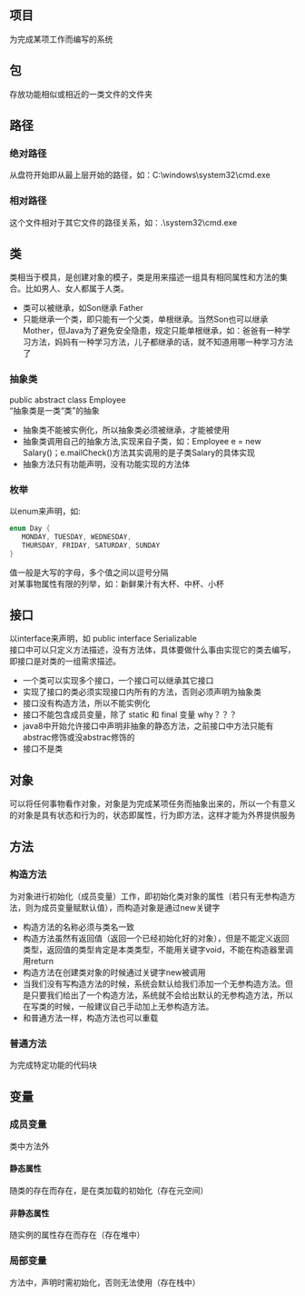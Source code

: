 ## 项目
为完成某项工作而编写的系统

## 包
存放功能相似或相近的一类文件的文件夹

## 路径
### 绝对路径
从盘符开始即从最上层开始的路径，如：C:\windows\system32\cmd.exe

### 相对路径
这个文件相对于其它文件的路径关系，如：.\system32\cmd.exe

## 类
类相当于模具，是创建对象的模子，类是用来描述一组具有相同属性和方法的集合。比如男人、女人都属于人类。  
+ 类可以被继承，如Son继承 Father
+ 只能继承一个类，即只能有一个父类，单根继承。当然Son也可以继承Mother，但Java为了避免安全隐患，规定只能单根继承，如：爸爸有一种学习方法，妈妈有一种学习方法，儿子都继承的话，就不知道用哪一种学习方法了
### 抽象类
public abstract class Employee  
“抽象类是一类“类”的抽象  
+ 抽象类不能被实例化，所以抽象类必须被继承，才能被使用
+ 抽象类调用自己的抽象方法,实现来自子类，如：Employee e = new Salary()；e.mailCheck()方法其实调用的是子类Salary的具体实现
+ 抽象方法只有功能声明，没有功能实现的方法体

### 枚举
以enum来声明，如:
 ```java
enum Day {
    MONDAY, TUESDAY, WEDNESDAY,
    THURSDAY, FRIDAY, SATURDAY, SUNDAY
}
```
值一般是大写的字母，多个值之间以逗号分隔  
对某事物属性有限的列举，如：新鲜果汁有大杯、中杯、小杯  

## 接口
以interface来声明，如 public interface Serializable  
接口中可以只定义方法描述，没有方法体，具体要做什么事由实现它的类去编写，即接口是对类的一组需求描述。  
+ 一个类可以实现多个接口，一个接口可以继承其它接口
+ 实现了接口的类必须实现接口内所有的方法，否则必须声明为抽象类
+ 接口没有构造方法，所以不能实例化
+ 接口不能包含成员变量，除了 static 和 final 变量  why？？？
+ java8中开始允许接口中声明非抽象的静态方法，之前接口中方法只能有abstrac修饰或没abstrac修饰的
+ 接口不是类

## 对象
可以将任何事物看作对象，对象是为完成某项任务而抽象出来的，所以一个有意义的对象是具有状态和行为的，状态即属性，行为即方法，这样才能为外界提供服务

## 方法
### 构造方法
为对象进行初始化（成员变量）工作，即初始化类对象的属性（若只有无参构造方法，则为成员变量赋默认值），而构造对象是通过new关键字  
+ 构造方法的名称必须与类名一致
+ 构造方法虽然有返回值（返回一个已经初始化好的对象），但是不能定义返回类型，返回值的类型肯定是本类类型，不能用关键字void，不能在构造器里调用return
+ 构造方法在创建类对象的时候通过关键字new被调用
+ 当我们没有写构造方法的时候，系统会默认给我们添加一个无参构造方法。但是只要我们给出了一个构造方法，系统就不会给出默认的无参构造方法，所以在写类的时候，一般建议自己手动加上无参构造方法。
+ 和普通方法一样，构造方法也可以重载
### 普通方法
为完成特定功能的代码块

## 变量
### 成员变量
类中方法外

#### 静态属性
随类的存在而存在，是在类加载的初始化（存在元空间）

#### 非静态属性
随实例的属性存在而存在（存在堆中）

### 局部变量
方法中，声明时需初始化，否则无法使用（存在栈中）
